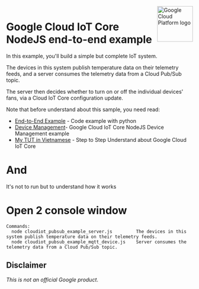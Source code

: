 <img src="https://avatars2.githubusercontent.com/u/2810941?v=3&s=96" alt="Google Cloud Platform logo" title="Google Cloud Platform" align="right" height="96" width="96"/>

# Google Cloud IoT Core NodeJS end-to-end example

In this example, you'll build a simple but complete IoT system.

The devices in this system publish temperature data on their telemetry feeds,
and a server consumes the telemetry data from a Cloud Pub/Sub topic.

The server then decides whether to turn on or off the individual devices' fans, via a Cloud IoT Core configuration update.

Note that before understand about this sample, you need read:
- [End-to-End Example](https://cloud.google.com/iot/docs/samples/end-to-end-sample) - Code example with python
- [Device Management](https://github.com/GoogleCloudPlatform/nodejs-docs-samples/tree/master/iot/manager)- Google Cloud IoT Core NodeJS Device Management example
- [My TUT in Vietnamese](http://bloghoangthanh.blogspot.com/2018/02/jwt-voi-node-jsonwebtoken-cua-auth0.html) - Step to Step Understand about Google Cloud IoT Core

# And

It's not to run but to understand how it works

# Open 2 console window

    Commands:
      node cloudiot_pubsub_example_server.js         The devices in this system publish temperature data on their telemetry feeds.
      node cloudiot_pubsub_example_mqtt_device.js    Server consumes the telemetry data from a Cloud Pub/Sub topic.


## Disclaimer

*This is not an official Google product*.